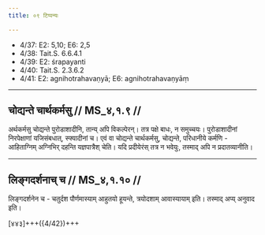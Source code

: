 ```yaml
---
title: ०९ टिप्पन्यः

---
```

- 4/37: E2: 5,10; E6: 2,5
- 4/38: Tait.S. 6.6.4.1
- 4/39: E2: śrapayanti
- 4/40: Tait.S. 2.3.6.2
- 4/41: E2: agnihotrahavaṇyā; E6: agnihotrahavaṇyāṃ

____________________________________________


## चोद्यन्ते चार्थकर्मसु // MS_४,१.९ //

अर्थकर्मसु चोद्यन्ते पुरोडाशादीनि, तान्य् अपि विकल्पेरन्। तत्र पक्षे बाधः, न समुच्चयः। पुरोडाशादीनां निरपेक्षाणां यजिसंबधात्, स्फ्यादीनां च। एवं वा चोद्यन्ते चार्थकर्मसु, चोद्यन्ते, परिधानीये कर्मणि - आहिताग्निम् अग्निभिर् दहन्ति यज्ञपात्रैश् चेति। यदि प्रदीयेरंस् तत्र न भवेयुः, तस्माद् अपि न प्रदातव्यानीति।

____________________________________________


## लिङ्गदर्शनाच् च // MS_४,१.१० //

लिङ्गदर्शनेन च - चतुर्दश पौर्णमास्याम् आहुतयो हूयन्ते, त्रयोदशाम् आवास्यायाम् इति। तस्माद् अप्य् अनुवाद इति।

[४४३]+++({4/42})+++
